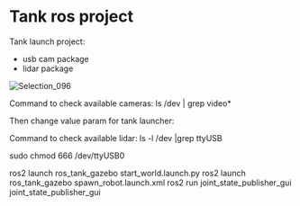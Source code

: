 # Tank ros project

Tank launch project:
- usb cam package
- lidar package

![Selection_096](https://user-images.githubusercontent.com/23004657/209576988-321a2a82-18bd-4550-98bb-9a9118b5310c.png)


Command to check available cameras:
ls /dev | grep video*

Then change value param for tank launcher:
<param name="video_device" value="/dev/video4" />

Command to check available lidar:
ls -l /dev |grep ttyUSB

sudo chmod 666 /dev/ttyUSB0


ros2 launch ros_tank_gazebo start_world.launch.py
ros2 launch ros_tank_gazebo spawn_robot.launch.xml
ros2 run joint_state_publisher_gui joint_state_publisher_gui
